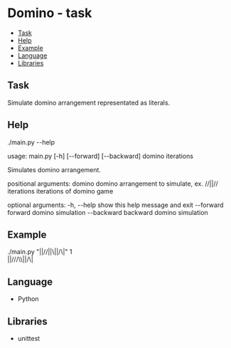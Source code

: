 # Domino - task
* [Task](#task)
* [Help](#help)
* [Example](#example)
* [Language](#language)
* [Libraries](#libraries)

## Task
Simulate domino arrangement representated as literals.

## Help
./main.py --help

usage: main.py [-h] [--forward] [--backward] domino iterations

Simulates domino arrangement.

positional arguments:
  domino      domino arrangement to simulate, ex. //||\//\
  iterations  iterations of domino game

optional arguments:
  -h, --help  show this help message and exit
  --forward   forward domino simulation
  --backward  backward domino simulation

## Example
./main.py "||//||\\||/\\|" 1 \
||///\\\\||/\\|

## Language
- Python

## Libraries
- unittest
